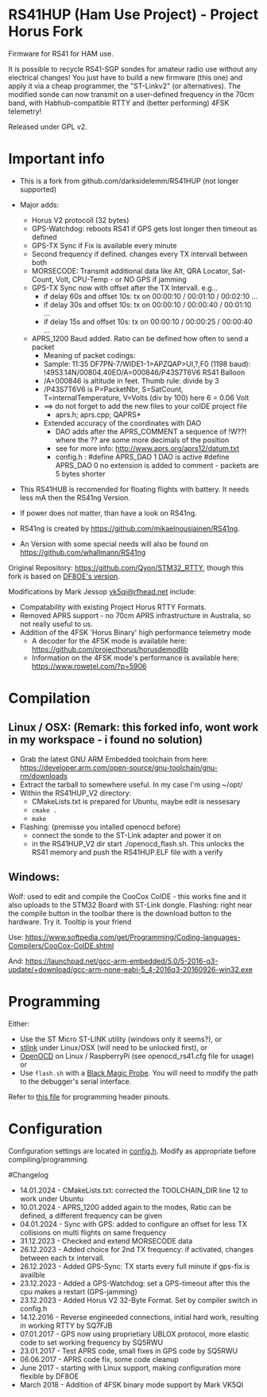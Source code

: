 # RS41HUP (Ham Use Project) - Project Horus Fork
Firmware for RS41 for HAM use.

It is possible to recycle RS41-SGP sondes for amateur radio use without any electrical changes! You just have to build a new firmware (this one) and apply it via a cheap programmer, the "ST-Linkv2" (or alternatives). The modified sonde can now transmit on a user-defined frequency in the 70cm band, with Habhub-compatible RTTY and (better performing) 4FSK telemetry!

Released under GPL v2.

# Important info
* This is a fork from  github.com/darksidelemm/RS41HUP  (not longer supported)
* Major adds:
  * Horus V2 protocoll (32 bytes) 
  * GPS-Watchdog: reboots RS41 if GPS gets lost longer then timeout as defined
  * GPS-TX Sync if Fix is available every minute
  * Second frequency if defined. changes every TX intervall between both
  * MORSECODE: Transmit additional data like Alt, QRA Locator, Sat-Count, Volt, CPU-Temp - or NO GPS if jamming
  * GPS-TX Sync now with offset after the TX Intervall.  e.g...
	* if delay 60s and offset 10s: tx on 00:00:10 / 00:01:10 / 00:02:10 ...
	* if delay 30s and offset 10s: tx on 00:00:10 / 00:00:40 / 00:01:10 ...
	* if delay 15s and offset 10s: tx on 00:00:10 / 00:00:25 / 00:00:40 ...
  * APRS_1200 Baud added.  Ratio can be defined how often to send a packet
    * Meaning of packet codings:
	* Sample: 11:35 DF7PN-7/WIDE1-1>APZQAP>UI,?,F0 (1198 baud): !4953.14N/00804.40EO/A=000846/P43S7T6V6 RS41 Balloon
	* /A=000846 is altitude in feet. Thumb rule: divide by 3
	* /P43S7T6V6  is P=PacketNbr, S=SatCount, T=internalTemperature, V=Volts (div by 100) here 6 = 0.06 Volt
	* ==> do not forget to add the new files to your coIDE project file
		* aprs.h; aprs.cpp; QAPRS*
	* Extended accuracy of the coordinates with DAO 
		* DAO adds after the APRS_COMMENT a sequence of  !W??!  where the ?? are some more decimals of the position
		* see for more info: http://www.aprs.org/aprs12/datum.txt
		* config.h : #define APRS_DAO 1     DAO is active
					 #define APRS_DAO 0     no extension is added to comment - packets are 5 bytes shorter	



* This RS41HUB is recomended for floating flights with battery. It needs less mA then the RS41ng Version. 
* If power does not matter, than have a look on RS41ng.
* RS41ng is created by https://github.com/mikaelnousiainen/RS41ng.
* An Version with some special needs will also be found on https://github.com/whallmann/RS41ng


Original Repository: https://github.com/Qyon/STM32_RTTY, though this fork is based on [DF8OE's version](https://github.com/df8oe/RS41HUP).

Modifications by Mark Jessop <vk5qi@rfhead.net> include:
* Compatability with existing Project Horus RTTY Formats.
* Removed APRS support - no 70cm APRS infrastructure in Australia, so not really useful to us.
* Addition of the 4FSK 'Horus Binary' high performance telemetry mode
  * A decoder for the 4FSK mode is available here: https://github.com/projecthorus/horusdemodlib
  * Information on the 4FSK mode's performance is available here: https://www.rowetel.com/?p=5906


# Compilation
## Linux / OSX:  (Remark: this forked info, wont work in my workspace - i found no solution)
* Grab the latest GNU ARM Embedded toolchain from here: https://developer.arm.com/open-source/gnu-toolchain/gnu-rm/downloads
* Extract the tarball to somewhere useful. In my case I'm using ~/opt/
* Within the RS41HUP_V2 directory:
  * CMakeLists.txt is prepared for Ubuntu, maybe edit is nessesary
  * `cmake .`
  * `make`
* Flashing: (premisse you intalled openocd before)
  * connect the sonde to the ST-Link adapter and power it on
  * in the RS41HUP_V2 dir start ./openocd_flash.sh. This unlocks the RS41 memory and push the RS41HUP.ELF file with a verify

## Windows:
Wolf: used to edit and compile the CooCox CoIDE - this works fine and it also uploads to the STM32 Board with ST-Link dongle.
Flashing:  right near the compile button in the toolbar there is the download button to the hardware. Try it. Tooltip is your friend

Use:
https://www.softpedia.com/get/Programming/Coding-languages-Compilers/CooCox-CoIDE.shtml

And:
https://launchpad.net/gcc-arm-embedded/5.0/5-2016-q3-update/+download/gcc-arm-none-eabi-5_4-2016q3-20160926-win32.exe

# Programming
Either:
* Use the ST Micro ST-LINK utility (windows only it seems?), or
* [stlink](https://github.com/texane/stlink) under Linux/OSX (will need to be unlocked first), or
* [OpenOCD](http://openocd.org) on Linux / RaspberryPi (see openocd_rs41.cfg file for usage) or
* Use `flash.sh` with a [Black Magic Probe](https://1bitsquared.com/products/black-magic-probe). You will need to modify the path to the debugger's serial interface.

Refer to [this file](./docs/programming_header.md) for programming header pinouts.

# Configuration
Configuration settings are located in [config.h](./config.h). Modify as appropriate before compiling/programming.

#Changelog
 * 14.01.2024 - CMakeLists.txt: corrected the TOOLCHAIN_DIR line 12 to work under Ubuntu
 * 10.01.2024 - APRS_1200 added again to the modes, Ratio can be defined, a different frequency can be given
 * 04.01.2024 - Sync with GPS: added to configure an offset for less TX collisions on multi flights on same frequency
 * 31.12.2023 - Checked and extend MORSECODE data 
 * 26.12.2023 - Added choice for 2nd TX frequency: if activated, changes between each tx intervall.
 * 26.12.2023 - Added GPS-Sync: TX starts every full minute if gps-fix is availble
 * 23.12.2023 - Added a GPS-Watchdog: set a GPS-timeout after this the cpu makes a restart (GPS-jamming)
 * 23.12.2023 - Added Horus V2 32-Byte Format. Set by compiler switch in config.h
 * 14.12.2016 - Reverse engineeded connections, initial hard work, resulting in working RTTY by SQ7FJB
 * 07.01.2017 - GPS now using proprietiary UBLOX protocol, more elastic code to set working frequency by SQ5RWU
 * 23.01.2017 - Test APRS code, small fixes in GPS code by SQ5RWU
 * 06.06.2017 - APRS code fix, some code cleanup
 * June 2017 - starting with Linux support, making configuration more flexible by DF8OE
 * March 2018 - Addition of 4FSK binary mode support by Mark VK5QI


